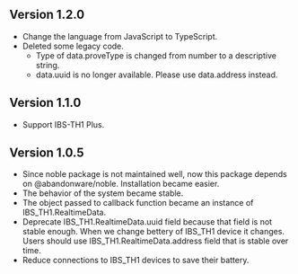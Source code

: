 ## Version 1.2.0

* Change the language from JavaScript to TypeScript.
* Deleted some legacy code.
  * Type of data.proveType is changed from number to a descriptive string.
  * data.uuid is no longer available. Please use data.address instead.

## Version 1.1.0

* Support IBS-TH1 Plus.


## Version 1.0.5

* Since noble package is not maintained well, now this package depends on @abandonware/noble. Installation became easier.
* The behavior of the system became stable.
* The object passed to callback function became an instance of IBS_TH1.RealtimeData.
* Deprecate IBS_TH1.RealtimeData.uuid field because that field is not stable enough. When we change bettery of IBS_TH1 device it changes. Users should use IBS_TH1.RealtimeData.address field that is stable over time.
* Reduce connections to IBS_TH1 devices to save their battery.
